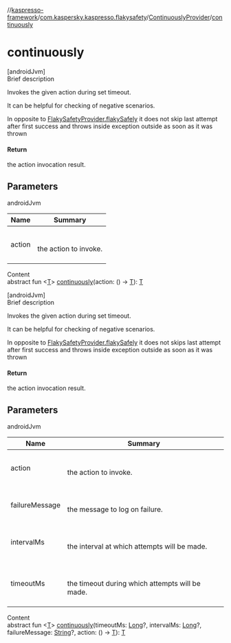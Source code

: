 //[kaspresso-framework](../../index.md)/[com.kaspersky.kaspresso.flakysafety](../index.md)/[ContinuouslyProvider](index.md)/[continuously](continuously.md)



# continuously  
[androidJvm]  
Brief description  




Invokes the given action during set timeout.



It can be helpful for checking of negative scenarios.



In opposite to [FlakySafetyProvider.flakySafely](../-flaky-safety-provider/flaky-safely.md) it does not skip last attempt after first success and throws inside exception outside as soon as it was thrown





#### Return  


the action invocation result.



## Parameters  
  
androidJvm  
  
|  Name|  Summary| 
|---|---|
| action| <br><br>the action to invoke.<br><br>
  
  
Content  
abstract fun <[T](continuously.md)> [continuously](continuously.md)(action: () -> [T](continuously.md)): [T](continuously.md)  


[androidJvm]  
Brief description  




Invokes the given action during set timeout.



It can be helpful for checking of negative scenarios.



In opposite to [FlakySafetyProvider.flakySafely](../-flaky-safety-provider/flaky-safely.md) it does not skips last attempt after first success and throws inside exception outside as soon as it was thrown





#### Return  


the action invocation result.



## Parameters  
  
androidJvm  
  
|  Name|  Summary| 
|---|---|
| action| <br><br>the action to invoke.<br><br>
| failureMessage| <br><br>the message to log on failure.<br><br>
| intervalMs| <br><br>the interval at which attempts will be made.<br><br>
| timeoutMs| <br><br>the timeout during which attempts will be made.<br><br>
  
  
Content  
abstract fun <[T](continuously.md)> [continuously](continuously.md)(timeoutMs: [Long](https://kotlinlang.org/api/latest/jvm/stdlib/kotlin/-long/index.html)?, intervalMs: [Long](https://kotlinlang.org/api/latest/jvm/stdlib/kotlin/-long/index.html)?, failureMessage: [String](https://kotlinlang.org/api/latest/jvm/stdlib/kotlin/-string/index.html)?, action: () -> [T](continuously.md)): [T](continuously.md)  




